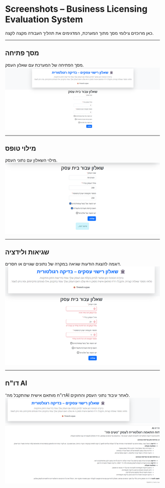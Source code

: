 # Screenshots – Business Licensing Evaluation System

כאן מרוכזים צילומי מסך מתוך המערכת, המדגימים את תהליך העבודה מקצה לקצה.

---

## מסך פתיחה

מסך הפתיחה של המערכת עם שאלון העסק.
![Start Screen](./Screen_Shots/start.png)

---

## מילוי טופס

מילוי השאלון עם נתוני העסק.
![Form Filling](./Screen_Shots/writeToForm.png)

---

## שגיאות ולידציה

דוגמה להצגת הודעות שגיאה במקרה של נתונים שגויים או חסרים.
![Validation Errors](./Screen_Shots/validationErrors.png)

---

## דו"ח AI

דו"ח מותאם אישית שהתקבל מה־AI לאחר עיבוד נתוני העסק והחוקים.
![AI Report](./Screen_Shots/AiReport.png)
